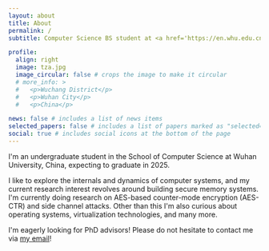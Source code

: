 ```yaml
---
layout: about
title: About
permalink: /
subtitle: Computer Science BS student at <a href='https://en.whu.edu.cn/'>Wuhan University</a>

profile:
  align: right
  image: tza.jpg
  image_circular: false # crops the image to make it circular
  # more_info: >
  #   <p>Wuchang District</p>
  #   <p>Wuhan City</p>
  #   <p>China</p>

news: false # includes a list of news items
selected_papers: false # includes a list of papers marked as "selected={true}"
social: true # includes social icons at the bottom of the page
---
```


 I'm an undergraduate student in the School of Computer Science at Wuhan University, China, expecting to graduate in 2025. 
 
 I like to explore the internals and dynamics of computer systems, and my current research interest revolves around building secure memory systems. I'm currently doing research on AES-based counter-mode encryption (AES-CTR) and side channel attacks. Other than this I'm also curious about operating systems, virtualization technologies, and many more. 
 
 I'm eagerly looking for PhD advisors! Please do not hesitate to contact me via [my email](mailto:ziangtian320@gmail.com?subject=Test)!

<!--
Write your biography here. Tell the world about yourself. Link to your favorite [subreddit](http://reddit.com). You can put a picture in, too. The code is already in, just name your picture `prof_pic.jpg` and put it in the `img/` folder.

Put your address / P.O. box / other info right below your picture. You can also disable any of these elements by editing `profile` property of the YAML header of your `_pages/about.md`. Edit `_bibliography/papers.bib` and Jekyll will render your [publications page](/al-folio/publications/) automatically.

Link to your social media connections, too. This theme is set up to use [Font Awesome icons](https://fontawesome.com/) and [Academicons](https://jpswalsh.github.io/academicons/), like the ones below. Add your Facebook, Twitter, LinkedIn, Google Scholar, or just disable all of them.

-->